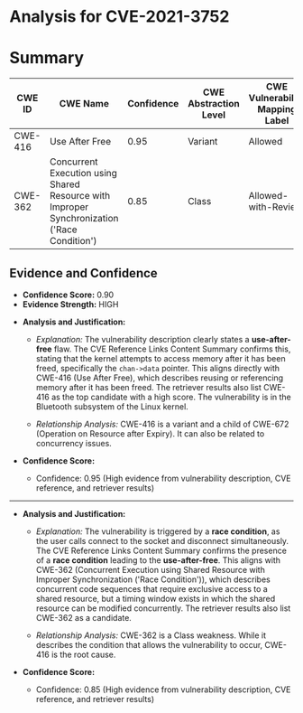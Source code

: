# Analysis for CVE-2021-3752

# Summary
| CWE ID | CWE Name | Confidence | CWE Abstraction Level | CWE Vulnerability Mapping Label | CWE-Vulnerability Mapping Notes |
|---|---|---|---|---|---|
| CWE-416 | Use After Free | 0.95 | Variant | Allowed | Primary CWE |
| CWE-362 | Concurrent Execution using Shared Resource with Improper Synchronization ('Race Condition') | 0.85 | Class | Allowed-with-Review | Secondary CWE |

## Evidence and Confidence

*   **Confidence Score:** 0.90
*   **Evidence Strength:** HIGH

- **Analysis and Justification:**  
  - *Explanation:* The vulnerability description clearly states a **use-after-free** flaw. The CVE Reference Links Content Summary confirms this, stating that the kernel attempts to access memory after it has been freed, specifically the `chan->data` pointer. This aligns directly with CWE-416 (Use After Free), which describes reusing or referencing memory after it has been freed. The retriever results also list CWE-416 as the top candidate with a high score. The vulnerability is in the Bluetooth subsystem of the Linux kernel.
  
  - *Relationship Analysis:* CWE-416 is a variant and a child of CWE-672 (Operation on Resource after Expiry). It can also be related to concurrency issues.

- **Confidence Score:**  
  - Confidence: 0.95 (High evidence from vulnerability description, CVE reference, and retriever results)

---
- **Analysis and Justification:**  
  - *Explanation:* The vulnerability is triggered by a **race condition**, as the user calls connect to the socket and disconnect simultaneously. The CVE Reference Links Content Summary confirms the presence of a **race condition** leading to the **use-after-free**. This aligns with CWE-362 (Concurrent Execution using Shared Resource with Improper Synchronization ('Race Condition')), which describes concurrent code sequences that require exclusive access to a shared resource, but a timing window exists in which the shared resource can be modified concurrently. The retriever results also list CWE-362 as a candidate.
  
  - *Relationship Analysis:* CWE-362 is a Class weakness. While it describes the condition that allows the vulnerability to occur, CWE-416 is the root cause.

- **Confidence Score:**  
  - Confidence: 0.85 (High evidence from vulnerability description, CVE reference, and retriever results)